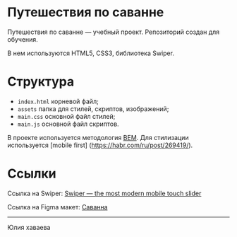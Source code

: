 # Путешествия по саванне
Путешествия по саванне — учебный проект. Репозиторий создан для обучения.

В нем используются HTML5, CSS3, библиотека Swiper.

# Структура

- `index.html` корневой файл;
- `assets` папка для стилей, скриптов, изображений;
- `main.css` основной файл стилей;
- `main.js` основной файл скриптов.

В проекте используется методология [BEM](https://ru.bem.info/). Для стилизации используется [mobile first] (https://habr.com/ru/post/269419/).

# Ссылки

Ссылка на Swiper: [Swiper — the most modern mobile touch slider](https://swiperjs.com/)

Ссылка на Figma макет: [Саванна](https://www.figma.com/file/ITDUDOIYB7Kmv9P5PdCw1T/%D0%A1%D0%B0%D0%B2%D0%B0%D0%BD%D0%BD%D0%B0?node-id=0%3A1&t=6GxuVGdPLS5BEw0O-1)

---
Юлия хаваева
